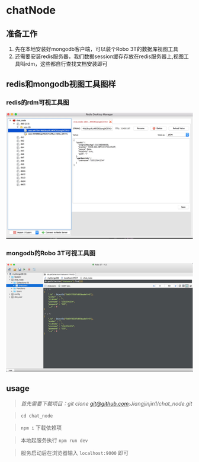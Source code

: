# chatNode

## 准备工作

  1. 先在本地安装好mongodb客户端，可以装个Robo 3T的数据库视图工具
  2. 还需要安装redis服务器，我们数据session缓存存放在redis服务器上,视图工具叫rdm，这些都自行查找文档安装即可
  
## redis和mongodb视图工具图样

  ### redis的rdm可视工具图
  ![](readmeImages/redis.jpg)

  ### mongodb的Robo 3T可视工具图
  ![](readmeImages/mongodb.jpg)

## usage

> *首先需要下载项目：git clone git@github.com:Jiangjinjin1/chat_node.git*

> `cd chat_node`

> `npm i` 下载依赖项

> 本地起服务执行 `npm run dev`

> 服务启动后在浏览器输入 `localhost:9000` 即可

   
